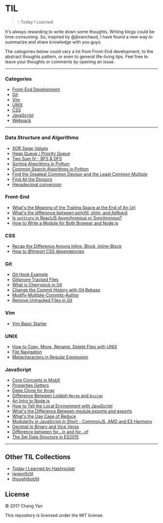 # TIL

> :sparkles:Today I Learned

It's always rewarding to write down some thoughts. Writing blogs could be time-consuming. So, inspired by @jbranchaud, I have found a new way to summarize and share knowledge with you guys.

The catogories below could vary a lot from Front-End development, to the abstract thoughts pattern, or even to general life-living tips. Feel free to leave your thoughts or comments by opening an issue.

---

### Categories

* [Front-End Development](#front-end)
* [Git](#git)
* [Vim](#vim)
* [UNIX](#unix)
* [CSS](#css)
* [JavaScript](#javascript)
* [Webpack](#webpack)

---

### Data Structure and Algorithms
- [XOR Swap Values](algorithms/xor-swap.md)
- [Heap Queue / Priority Queue](algorithms/heap-queue.md)
- [Two Sum IV - BFS & DFS](algorithms/two-sum-bfs-dfs.md)
- [Sorting Algorithms in Python](algorithms/sorting.md)
- [Common Search Algorithms in Python](algorithms/search.md)
- [Find the Greatest Common Devisor and the Least Common Multiple](algorithms/gcd.md)
- [Find All the Divisors](algorithms/find-all-divisors.md)
- [Hexadecimal conversion](algorithms/hexadecimal-conversion.md)

### Front-End

- [What's the Meaning of the Trailing Space at the End of An Url](front-end-dev/trailing-space-url.md)
- [What's the difference between *polyfill*, *shim*, and *fallback*](front-end-dev/whats-the-meaning-of-polyfill-fallback-shim.md)
- [Is `setState` in ReactJS Asynchronous or Synchronous?](front-end-dev/reactjs-setstate.md)
- [How to Write a Module for Both Browser and Node.js](front-end-dev/sample-umd.md)

### CSS

- [Recap the Difference Among Inline, Block, Inline-Block](css/inline-block.md)
- [How to @Import CSS dependencies](css/import-dependencies.md)

### Git

- [Git Hook Example](git/git-hook-example.md)
- [Gitignore Tracked Files](git/ignore-tracked-files.md)
- [What is Cherrypick in Git](git/what-is-git-cherrypick.md)
- [Change the Commit History with Git Rebase](git/interactive-rebase.md)
- [Modify-Multiple-Commits-Author](git/modify-all-commits-author.md)
- [Remove Untracked Files in Git](git/remove-untracked-files.md)

### Vim

- [Vim Basic Starter](vim/basic-starter.md)

### UNIX

- [How to Copy, Move, Rename, Delete Files with UNIX](unix/copy-move-rename-delete.md)
- [File Navigation](unix/file-navigation.md)
- [Metacharacters in Regular Expression](unix/metacharacters-in-regex.md)

### JavaScript

- [Core Concepts in MobX](javascript/core-mobx.md)
- [Properties Getters](javascript/getter.md)
- [Deep Clone for Array](javascript/array-deep-clone.md)
- [Difference Between Lodash `Merge` and `Assign`](javascript/difference-between-lodash-assign-and-merge.md)
- [An Intro to Node.js](javascript/nodejs-intro.md)
- [How to Tell the Local Environment with JavaScript](javascript/how-to-tell-the-local-env-with-js.md)
- [What's the Difference Between module.exports and exports](javascript/whats-the-difference-between-module-exports-and-exports.md)
- [What's the Use Case of Reduce](javascript/whats-the-use-case-of-reduce)
- [Modularity in JavaScript in Short - CommonJS, AMD and ES Harmony](javascript/writing-modular-javascript.md)
- [Decimal to Binary and Vice Versa](javascript/decimal-to-binary.md)
- [Difference between for...in and for...of](javascript/difference-between-for-in-and-for-of.md)
- [The Set Data Structure in ES2015](javascript/set.md)

---

## Other TIL Collections

* [Today I Learned by Hashrocket](https://til.hashrocket.com)
* [jwworth/til](https://github.com/jwworth/til)
* [thoughtbot/til](https://github.com/thoughtbot/til)

## License

&copy; 2017 Chang Yan

This repository is licensed under the MIT license.